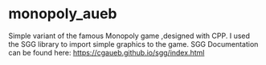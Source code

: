 # monopoly_aueb
Simple variant of the famous Monopoly game ,designed with CPP.
I used the SGG library to import simple graphics to the game.
SGG Documentation can be found here: https://cgaueb.github.io/sgg/index.html
